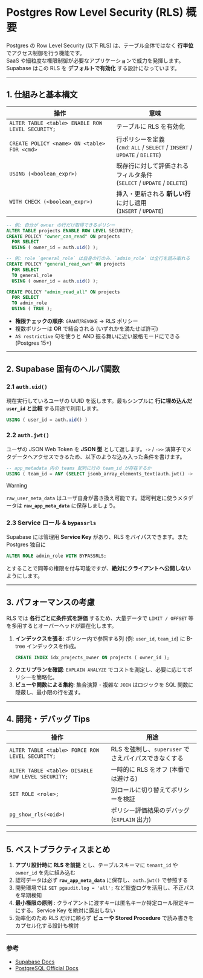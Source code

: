 # Postgres Row Level Security (RLS) 概要

Postgres の Row Level Security (以下 RLS) は、テーブル全体ではなく **行単位** でアクセス制御を行う機能です。<br>
SaaS や細粒度な権限制御が必要なアプリケーションで威力を発揮します。<br>
Supabase はこの RLS を **デフォルトで有効化** する設計になっています。

---

## 1. 仕組みと基本構文

| 操作 | 意味 |
| --- | --- |
| `ALTER TABLE <table> ENABLE ROW LEVEL SECURITY;` | テーブルに RLS を有効化 |
| `CREATE POLICY <name> ON <table> FOR <cmd>` | 行ポリシーを定義<br>(`cmd`: `ALL` / `SELECT` / `INSERT` / `UPDATE` / `DELETE`) |
| `USING (<boolean_expr>)` | 既存行に対して評価されるフィルタ条件<br>(`SELECT` / `UPDATE` / `DELETE`) |
| `WITH CHECK (<boolean_expr>)` | 挿入・更新される **新しい行** に対し適用<br>(`INSERT` / `UPDATE`) |

```sql
-- 例: 自分が owner の行だけ取得できるポリシー
ALTER TABLE projects ENABLE ROW LEVEL SECURITY;
CREATE POLICY "owner_can_read" ON projects
  FOR SELECT
  USING ( owner_id = auth.uid() );

-- 例: role `general_role` は自身の行のみ、`admin_role` は全行を読み取れる
CREATE POLICY "general_read_own" ON projects
  FOR SELECT
  TO general_role
  USING ( owner_id = auth.uid() );

CREATE POLICY "admin_read_all" ON projects
  FOR SELECT
  TO admin_role
  USING ( TRUE );
```

- **権限チェックの順序**: `GRANT`/`REVOKE` → RLS ポリシー
- 複数ポリシーは **OR** で結合される (いずれかを満たせば許可)
- `AS restrictive` 句を使うと AND 振る舞いに近い厳格モードにできる (Postgres 15+)

---

## 2. Supabase 固有のヘルパ関数

### 2.1 `auth.uid()`

現在実行しているユーザの UUID を返します。最もシンプルに **行に埋め込んだ `user_id` と比較** する用途で利用します。

```sql
USING ( user_id = auth.uid() )
```

### 2.2 `auth.jwt()`

ユーザの JSON Web Token を **JSON 型** として返します。`->` / `->>` 演算子でメタデータへアクセスできるため、以下のような込み入った条件を書けます。

```sql
-- app_metadata 内の teams 配列に行の team_id が存在するか
USING ( team_id = ANY (SELECT jsonb_array_elements_text(auth.jwt() -> 'app_metadata' -> 'teams')) )
```

> [!WARNING]
> `raw_user_meta_data` はユーザ自身が書き換え可能です。認可判定に使うメタデータは **`raw_app_meta_data`** に保存しましょう。

### 2.3 Service ロール & `bypassrls`

Supabase には管理用 **Service Key** があり、RLS をバイパスできます。また Postgres 独自に

```sql
ALTER ROLE admin_role WITH BYPASSRLS;
```

とすることで同等の権限を付与可能ですが、**絶対にクライアントへ公開しない** ようにします。

---

## 3. パフォーマンスの考慮

RLS では **各行ごとに条件式を評価** するため、大量データで `LIMIT / OFFSET` 等を多用するとオーバーヘッドが顕在化します。

1. **インデックスを張る**: ポリシー内で参照する列 (例: `user_id`, `team_id`) に B-tree インデックスを作成。
   ```sql
   CREATE INDEX idx_projects_owner ON projects ( owner_id );
   ```
2. **クエリプランを確認**: `EXPLAIN ANALYZE` でコストを測定し、必要に応じてポリシーを簡略化。
3. **ビューや関数による集約**: 集合演算・複雑な `JOIN` はロジックを SQL 関数に隠蔽し、最小限の行を返す。

---

## 4. 開発・デバッグ Tips

| 操作 | 用途 |
| --- | --- |
| `ALTER TABLE <table> FORCE ROW LEVEL SECURITY;` | RLS を強制し、`superuser` でさえバイパスできなくする |
| `ALTER TABLE <table> DISABLE ROW LEVEL SECURITY;` | 一時的に RLS をオフ (本番では避ける) |
| `SET ROLE <role>;` | 別ロールに切り替えてポリシーを検証 |
| `pg_show_rls(<oid>)` | ポリシー評価結果のデバッグ (`EXPLAIN` 出力) |

---
## 5. ベストプラクティスまとめ

1. **アプリ設計時に RLS を前提** とし、テーブルスキーマに `tenant_id` や `owner_id` を先に組み込む
2. 認可データは必ず **`raw_app_meta_data`** に保存し、`auth.jwt()` で参照する
3. 開発環境では `SET pgaudit.log = 'all';` など監査ログを活用し、不正パスを早期検知
4. **最小権限の原則** : クライアントに渡すキーは匿名キーか特定ロール限定キーにする。Service Key を絶対に露出しない
5. 効率化のため RLS だけに頼らず **ビューや Stored Procedure** で読み書きをカプセル化する設計も検討

---

### 参考

- [Supabase Docs](https://supabase.com/docs/guides/database/postgres/row-level-security)
- [PostgreSQL Official Docs](https://www.postgresql.org/docs/current/ddl-rowsecurity.html)
